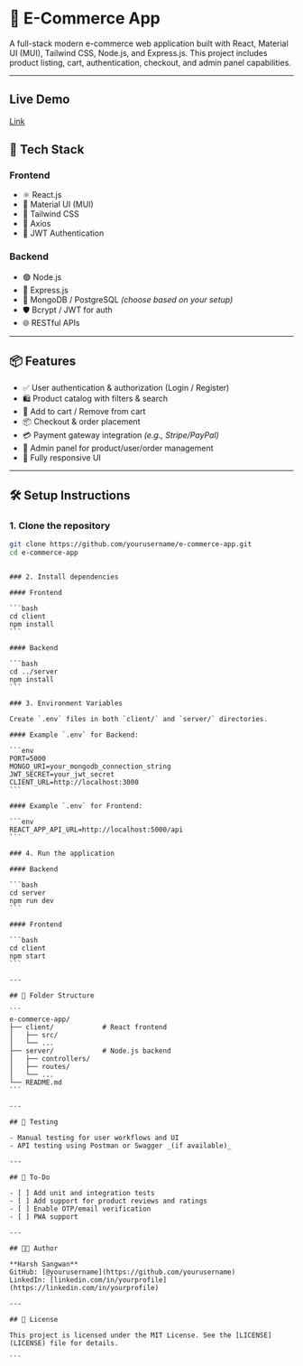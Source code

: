 # 🛒 E-Commerce App

A full-stack modern e-commerce web application built with React, Material UI (MUI), Tailwind CSS, Node.js, and Express.js. This project includes product listing, cart, authentication, checkout, and admin panel capabilities.

---

## Live Demo

[Link](https://e-commerce-app-harsh.vercel.app/)

## 🚀 Tech Stack

### Frontend

- ⚛️ React.js
- 🎨 Material UI (MUI)
- 💨 Tailwind CSS
- 🔄 Axios
- 🔐 JWT Authentication

### Backend

- 🟢 Node.js
- 🚂 Express.js
- 💾 MongoDB / PostgreSQL _(choose based on your setup)_
- 🛡️ Bcrypt / JWT for auth
- 🌐 RESTful APIs

---

## 📦 Features

- ✅ User authentication & authorization (Login / Register)
- 🛍️ Product catalog with filters & search
- 🛒 Add to cart / Remove from cart
- 📦 Checkout & order placement
- 💳 Payment gateway integration _(e.g., Stripe/PayPal)_
- 🔧 Admin panel for product/user/order management
- 📱 Fully responsive UI

---

## 🛠️ Setup Instructions

### 1. Clone the repository

```bash
git clone https://github.com/yourusername/e-commerce-app.git
cd e-commerce-app
```

````

### 2. Install dependencies

#### Frontend

```bash
cd client
npm install
```

#### Backend

```bash
cd ../server
npm install
```

### 3. Environment Variables

Create `.env` files in both `client/` and `server/` directories.

#### Example `.env` for Backend:

```env
PORT=5000
MONGO_URI=your_mongodb_connection_string
JWT_SECRET=your_jwt_secret
CLIENT_URL=http://localhost:3000
```

#### Example `.env` for Frontend:

```env
REACT_APP_API_URL=http://localhost:5000/api
```

### 4. Run the application

#### Backend

```bash
cd server
npm run dev
```

#### Frontend

```bash
cd client
npm start
```

---

## 📁 Folder Structure

```
e-commerce-app/
├── client/            # React frontend
│   ├── src/
│   └── ...
├── server/            # Node.js backend
│   ├── controllers/
│   ├── routes/
│   └── ...
└── README.md
```

---

## 🧪 Testing

- Manual testing for user workflows and UI
- API testing using Postman or Swagger _(if available)_

---

## 🧱 To-Do

- [ ] Add unit and integration tests
- [ ] Add support for product reviews and ratings
- [ ] Enable OTP/email verification
- [ ] PWA support

---

## 🧑‍💻 Author

**Harsh Sangwan**
GitHub: [@yourusername](https://github.com/yourusername)
LinkedIn: [linkedin.com/in/yourprofile](https://linkedin.com/in/yourprofile)

---

## 📄 License

This project is licensed under the MIT License. See the [LICENSE](LICENSE) file for details.

```
````
